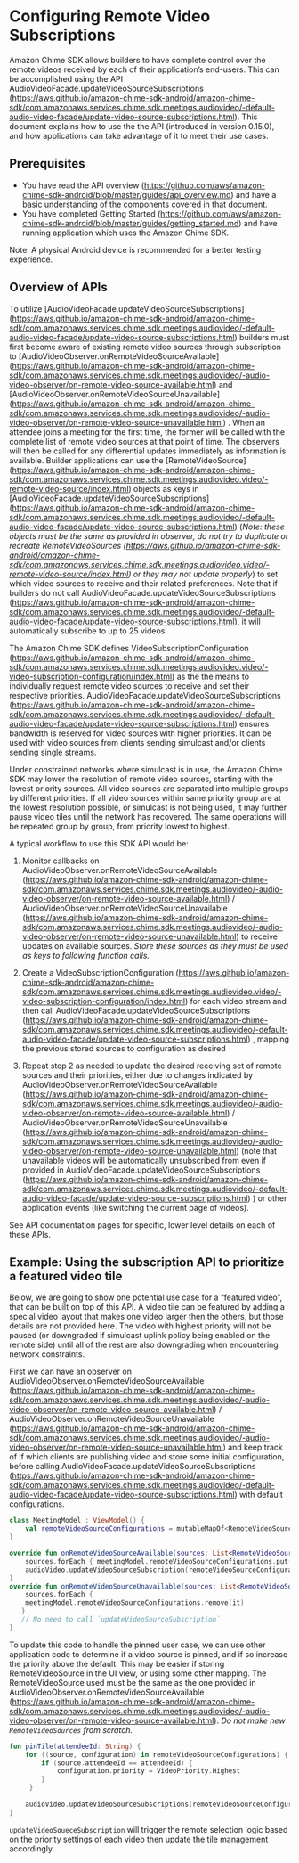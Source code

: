 # Configuring Remote Video Subscriptions

Amazon Chime SDK allows builders to have complete control over the remote videos received by each of their application’s end-users. This can be accomplished using the API AudioVideoFacade.updateVideoSourceSubscriptions (https://aws.github.io/amazon-chime-sdk-android/amazon-chime-sdk/com.amazonaws.services.chime.sdk.meetings.audiovideo/-default-audio-video-facade/update-video-source-subscriptions.html). This document explains how to use the the API (introduced in version 0.15.0), and how applications can take advantage of it to meet their use cases.

## Prerequisites

* You have read the API overview (https://github.com/aws/amazon-chime-sdk-android/blob/master/guides/api_overview.md) and have a basic understanding of the components covered in that document.
* You have completed Getting Started (https://github.com/aws/amazon-chime-sdk-android/blob/master/guides/getting_started.md) and have running application which uses the Amazon Chime SDK.

Note: A physical Android device is recommended for a better testing experience.

## Overview of APIs

To utilize [AudioVideoFacade.updateVideoSourceSubscriptions] (https://aws.github.io/amazon-chime-sdk-android/amazon-chime-sdk/com.amazonaws.services.chime.sdk.meetings.audiovideo/-default-audio-video-facade/update-video-source-subscriptions.html) builders must first become aware of existing remote video sources through subscription to  [AudioVideoObserver.onRemoteVideoSourceAvailable] (https://aws.github.io/amazon-chime-sdk-android/amazon-chime-sdk/com.amazonaws.services.chime.sdk.meetings.audiovideo/-audio-video-observer/on-remote-video-source-available.html) and [AudioVideoObserver.onRemoteVideoSourceUnavailable] (https://aws.github.io/amazon-chime-sdk-android/amazon-chime-sdk/com.amazonaws.services.chime.sdk.meetings.audiovideo/-audio-video-observer/on-remote-video-source-unavailable.html) . When an attendee joins a meeting for the first time, the former will be called with the complete list of remote video sources at that point of time. The observers will then be called for any differential updates immediately as information is available.  Builder applications can use the [RemoteVideoSource] (https://aws.github.io/amazon-chime-sdk-android/amazon-chime-sdk/com.amazonaws.services.chime.sdk.meetings.audiovideo.video/-remote-video-source/index.html) objects as keys in  [AudioVideoFacade.updateVideoSourceSubscriptions] (https://aws.github.io/amazon-chime-sdk-android/amazon-chime-sdk/com.amazonaws.services.chime.sdk.meetings.audiovideo/-default-audio-video-facade/update-video-source-subscriptions.html)  (*Note: these objects must be the same as provided in observer, do not try to duplicate or recreate* *RemoteVideoSources (https://aws.github.io/amazon-chime-sdk-android/amazon-chime-sdk/com.amazonaws.services.chime.sdk.meetings.audiovideo.video/-remote-video-source/index.html)* *or they may not update properly*) to set which video sources to receive and their related preferences. Note that if builders do not call  AudioVideoFacade.updateVideoSourceSubscriptions (https://aws.github.io/amazon-chime-sdk-android/amazon-chime-sdk/com.amazonaws.services.chime.sdk.meetings.audiovideo/-default-audio-video-facade/update-video-source-subscriptions.html), it will automatically subscribe to up to 25 videos.

The Amazon Chime SDK defines VideoSubscriptionConfiguration (https://aws.github.io/amazon-chime-sdk-android/amazon-chime-sdk/com.amazonaws.services.chime.sdk.meetings.audiovideo.video/-video-subscription-configuration/index.html) as the the means to individually request remote video sources to receive and set their respective priorities. AudioVideoFacade.updateVideoSourceSubscriptions (https://aws.github.io/amazon-chime-sdk-android/amazon-chime-sdk/com.amazonaws.services.chime.sdk.meetings.audiovideo/-default-audio-video-facade/update-video-source-subscriptions.html)  ensures bandwidth is reserved for video sources with higher priorities. It can be used with video sources from clients sending simulcast and/or clients sending single streams.

Under constrained networks where simulcast is in use, the Amazon Chime SDK may lower the resolution of remote video sources, starting with the lowest priority sources. All video sources are separated into multiple groups by different priorities. If all video sources within same priority group are at the lowest resolution possible, or simulcast is not being used, it may further pause video tiles until the network has recovered. The same operations will be repeated group by group, from priority lowest to highest.

A typical workflow to use this SDK API would be:

1. Monitor callbacks on AudioVideoObserver.onRemoteVideoSourceAvailable (https://aws.github.io/amazon-chime-sdk-android/amazon-chime-sdk/com.amazonaws.services.chime.sdk.meetings.audiovideo/-audio-video-observer/on-remote-video-source-available.html) / AudioVideoObserver.onRemoteVideoSourceUnavailable (https://aws.github.io/amazon-chime-sdk-android/amazon-chime-sdk/com.amazonaws.services.chime.sdk.meetings.audiovideo/-audio-video-observer/on-remote-video-source-unavailable.html) to receive updates on available sources. *Store these sources as they must be used as keys to following function calls.*
2. Create a VideoSubscriptionConfiguration (https://aws.github.io/amazon-chime-sdk-android/amazon-chime-sdk/com.amazonaws.services.chime.sdk.meetings.audiovideo.video/-video-subscription-configuration/index.html) for each video stream and then call  AudioVideoFacade.updateVideoSourceSubscriptions (https://aws.github.io/amazon-chime-sdk-android/amazon-chime-sdk/com.amazonaws.services.chime.sdk.meetings.audiovideo/-default-audio-video-facade/update-video-source-subscriptions.html) , mapping the previous stored sources to configuration as desired
    
3. Repeat step 2 as needed to update the desired receiving set of remote sources and their priorities, either due to changes indicated by  AudioVideoObserver.onRemoteVideoSourceAvailable (https://aws.github.io/amazon-chime-sdk-android/amazon-chime-sdk/com.amazonaws.services.chime.sdk.meetings.audiovideo/-audio-video-observer/on-remote-video-source-available.html) / AudioVideoObserver.onRemoteVideoSourceUnavailable (https://aws.github.io/amazon-chime-sdk-android/amazon-chime-sdk/com.amazonaws.services.chime.sdk.meetings.audiovideo/-audio-video-observer/on-remote-video-source-unavailable.html) (note that unavailable videos will be automatically unsubscribed from even if provided in AudioVideoFacade.updateVideoSourceSubscriptions (https://aws.github.io/amazon-chime-sdk-android/amazon-chime-sdk/com.amazonaws.services.chime.sdk.meetings.audiovideo/-default-audio-video-facade/update-video-source-subscriptions.html) ) or other application events (like switching the current page of videos).

See API documentation pages for specific, lower level details on each of these APIs.

## Example: Using the subscription API to prioritize a featured video tile

Below, we are going to show one potential use case for a “featured video”, that can be built on top of this API. A video tile can be featured by adding a special video layout that makes one video larger then the others, but those details are not provided here. The video with highest priority will not be paused (or downgraded if simulcast uplink policy being enabled on the remote side) until all of the rest are also downgrading when encountering network constraints.

First we can have an observer on AudioVideoObserver.onRemoteVideoSourceAvailable (https://aws.github.io/amazon-chime-sdk-android/amazon-chime-sdk/com.amazonaws.services.chime.sdk.meetings.audiovideo/-audio-video-observer/on-remote-video-source-available.html) /  AudioVideoObserver.onRemoteVideoSourceUnavailable (https://aws.github.io/amazon-chime-sdk-android/amazon-chime-sdk/com.amazonaws.services.chime.sdk.meetings.audiovideo/-audio-video-observer/on-remote-video-source-unavailable.html) and keep track of if which clients are publishing video and store some initial configuration, before calling AudioVideoFacade.updateVideoSourceSubscriptions (https://aws.github.io/amazon-chime-sdk-android/amazon-chime-sdk/com.amazonaws.services.chime.sdk.meetings.audiovideo/-default-audio-video-facade/update-video-source-subscriptions.html) with default configurations.


```kotlin
class MeetingModel : ViewModel() {
    val remoteVideoSourceConfigurations = mutableMapOf<RemoteVideoSource, VideoSubscriptionConfiguration>()
}

override fun onRemoteVideoSourceAvailable(sources: List<RemoteVideoSource>) {
    sources.forEach { meetingModel.remoteVideoSourceConfigurations.put(it, VideoSubscriptionConfiguration(VideoPriority.Medium, VideoResolution.High)) }
    audioVideo.updateVideoSourceSubscription(remoteVideoSourceConfigurations, emptyArray());
}
override fun onRemoteVideoSourceUnavailable(sources: List<RemoteVideoSource>) {
    sources.forEach { 
    meetingModel.remoteVideoSourceConfigurations.remove(it)
   }
   // No need to call `updateVideoSourceSubscription`
}

```

To update this code to handle the pinned user case, we can use other application code to determine if a video source is pinned, and if so increase the priority above the default. This may be easier if storing RemoteVideoSource in the UI view, or using some other mapping. The RemoteVideoSource used must be the same as the one provided in AudioVideoObserver.onRemoteVideoSourceAvailable (https://aws.github.io/amazon-chime-sdk-android/amazon-chime-sdk/com.amazonaws.services.chime.sdk.meetings.audiovideo/-audio-video-observer/on-remote-video-source-available.html). *Do not make new `RemoteVideoSources` from scratch.* 

```kotlin
fun pinTile(attendeeId: String) {
    for ((source, configuration) in remoteVideoSourceConfigurations) {
        if (source.attendeeId == attendeeId) {
            configuration.priority = VideoPriority.Highest
        }
     }
 
    audioVideo.updateVideoSourceSubscriptions(remoteVideoSourceConfigurations, emptyArray())
}

```

`updateVideoSoueceSubscription` will trigger the remote selection logic based on the priority settings of each video then update the tile management accordingly.
